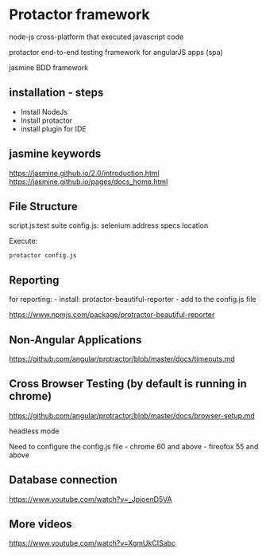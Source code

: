 # Protactor framework

node-js
	cross-platform that executed javascript code

protactor
	end-to-end testing framework for angularJS apps (spa)

jasmine
	BDD framework


installation - steps
---------------------

* Install NodeJs
* Install protactor
* install plugin for IDE

	
jasmine keywords
---------------------
https://jasmine.github.io/2.0/introduction.html
https://jasmine.github.io/pages/docs_home.html

File Structure
----------------
script.js:test suite
config.js: selenium address
		        specs location

Execute:
```
protactor config.js 
```

Reporting
---------
for reporting: 
	- install: protactor-beautiful-reporter
	- add to the config.js file

https://www.npmjs.com/package/protractor-beautiful-reporter

Non-Angular Applications
---------
https://github.com/angular/protractor/blob/master/docs/timeouts.md

Cross Browser Testing (by default is running in chrome)
---------
https://github.com/angular/protractor/blob/master/docs/browser-setup.md


headless mode

Need to configure the config.js file
	- chrome 60 and above
	- fireofox 55 and above


Database connection 
---------
https://www.youtube.com/watch?v=_JpjoenD5VA

More videos
---------
https://www.youtube.com/watch?v=XgmUkCISabc
